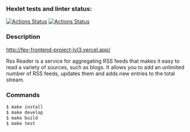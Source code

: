### Hexlet tests and linter status:
[![Actions Status](https://github.com/fey/frontend-project-lvl3/workflows/hexlet-check/badge.svg)](https://github.com/fey/frontend-project-lvl3/actions?query=workflow%3Ahexlet-check)
[![Actions Status](https://github.com/fey/frontend-project-lvl3/workflows/Node%20CI/badge.svg)](https://github.com/fey/frontend-project-lvl3/actions?query=workflow%3A%22Node+CI%22)

### Description

http://fey-frontend-project-lvl3.vercel.app/

Rss Reader is a service for aggregating RSS feeds that makes it easy to read a variety of sources, such as blogs. It allows you to add an unlimited number of RSS feeds, updates them and adds new entries to the total stream.

### Commands


```sh
$ make install
$ make develop
$ make build
$ make test
```
